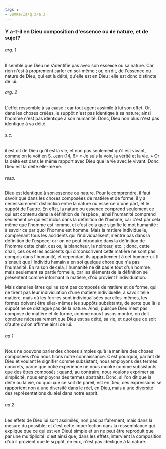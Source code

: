 ```yaml
---
tags : 
- Summa/Ia/q.3/a.3
---
```


### Y a-t-il en Dieu composition d'essence ou de nature, et de sujet?

###### arg. 1
Il semble que Dieu ne s'identifie pas avec son essence ou sa nature. Car rien n'est à proprement parler en soi-même ; or, on dit, de l'essence ou nature de Dieu, qui est la déité, qu'elle est en Dieu : elle est donc distincte de lui. 

###### arg. 2
L'effet ressemble à sa cause ; car tout agent assimile à lui son effet. Or, dans les choses créées, le suppôt n'est pas identique à sa nature; ainsi l'homme n'est pas identique à son humanité. Donc, Dieu non plus n'est pas identique à sa déité. 

###### s.c.
il est dit de Dieu qu'il est la vie, et non pas seulement qu'il est vivant, comme on le voit en S. Jean (14, 6): « Je suis la voie, la vérité et la vie. » Or la déité est dans le même rapport avec Dieu que la vie avec le vivant. Donc Dieu est la déité elle-même. 

###### resp.
Dieu est identique à son essence ou nature. Pour le comprendre, il faut savoir que dans les choses composées de matière et de forme, il y a nécessairement distinction entre la nature ou essence d'une part, et le suppôt de l'autre. En effet, la nature ou essence comprend seulement ce qui est contenu dans la définition de l'espèce ; ainsi l'humanité comprend seulement ce qui est inclus dans la définition de l'homme, car c'est par cela même que l'homme est homme, et c'est cela que signifie le mot humanité : à savoir ce par quoi l'homme est homme. Mais la matière individuelle, comprenant tous les accidents qui l'individualisent, n'entre pas dans la définition de l'espèce; car on ne peut introduire dans la définition de l'homme cette chair, ces os, la blancheur, la noirceur, etc. ; donc, cette chair, ces os et les accidents qui circonscrivent cette matière ne sont pas compris dans l'humanité, et cependant ils appartiennent à cet homme-ci. Il s'ensuit que l'individu humain a en soi quelque chose que n'a pas l'humanité. En raison de cela, l'humanité ne dit pas le tout d'un homme, mais seulement sa partie formelle, car les éléments de la définition se présentent comme informant la matière, d'où provient l'individuation. 

Mais dans les êtres qui ne sont pas composés de matière et de forme, qui ne tirent pas leur individuation d'une matière individuelle, à savoir telle matière, mais où les formes sont individualisées par elles-mêmes, les formes doivent être elles-mêmes les suppôts subsistants, de sorte que là le suppôt ne se distingue pas de la nature. Ainsi, puisque Dieu n'est pas composé de matière et de forme, comme nous l'avons montré, on doit conclure nécessairement que Dieu est sa déité, sa vie, et quoi que ce soit d'autre qu'on affirme ainsi de lui. 

###### ad 1
Nous ne pouvons parler des choses simples qu'à la manière des choses composées d'où nous tirons notre connaissance. C'est pourquoi, parlant de Dieu et voulant le signifier comme subsistant, nous employons des termes concrets, parce que notre expérience ne nous montre comme subsistants que des êtres composés ; quand, au contraire, nous voulons exprimer sa simplicité, nous employons des termes abstraits. Donc, si l'on dit que la déité ou la vie, ou quoi que ce soit de pareil, est en Dieu, ces expressions se rapportent non à une diversité dans le réel, en Dieu, mais à une diversité des représentations du réel dans notre esprit. 

###### ad 2
Les effets de Dieu lui sont assimilés, non pas parfaitement, mais dans la mesure du possible; et c'est cette imperfection dans la ressemblance qui explique que ce qui est (en Dieu) simple et un ne peut être reproduit que par une multiplicité. c'est ainsi que, dans les effets, intervient la composition d'où il provient que le suppôt, en eux, n'est pas identique à la nature. 



